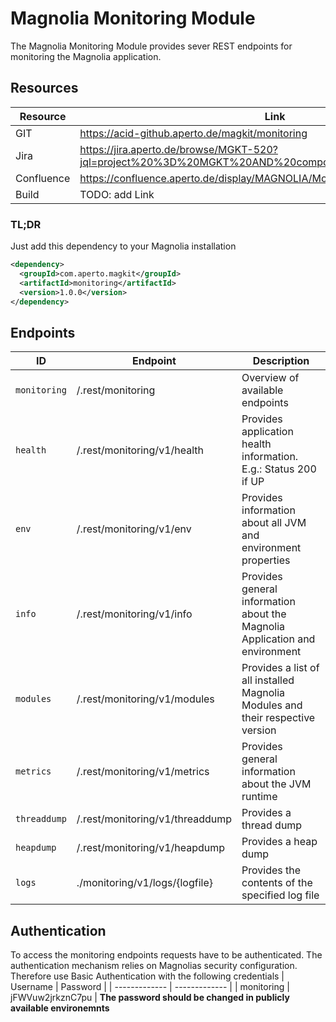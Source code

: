 # Magnolia Monitoring Module
The Magnolia Monitoring Module provides sever REST endpoints for monitoring the Magnolia application.
## Resources
| Resource| Link|
|-|-|
| GIT|https://acid-github.aperto.de/magkit/monitoring|
| Jira      | https://jira.aperto.de/browse/MGKT-520?jql=project%20%3D%20MGKT%20AND%20component%20%3D%20Monitoring|
|Confluence|https://confluence.aperto.de/display/MAGNOLIA/Monitoring+Module|
| Build | TODO: add Link      |

### TL;DR
Just add this dependency to your Magnolia installation
```xml
<dependency>
  <groupId>com.aperto.magkit</groupId>
  <artifactId>monitoring</artifactId>
  <version>1.0.0</version>
</dependency>
```

## Endpoints
|ID|Endpoint|Description|
|--|--|--|
|`monitoring`|/.rest/monitoring|Overview of available endpoints|
|`health`|/.rest/monitoring/v1/health|Provides application health information. E.g.: Status 200 if UP|
|`env`|/.rest/monitoring/v1/env|Provides information about all JVM and environment properties|
|`info`|/.rest/monitoring/v1/info|Provides general information about the Magnolia Application and environment|
|`modules`|/.rest/monitoring/v1/modules|Provides a list of all installed Magnolia Modules and their respective version|
|`metrics`|/.rest/monitoring/v1/metrics|Provides general information about the JVM runtime|
|`threaddump`|/.rest/monitoring/v1/threaddump|Provides a thread dump|
|`heapdump`|/.rest/monitoring/v1/heapdump|Provides a heap dump|
|`logs`|./monitoring/v1/logs/{logfile}|Provides the contents of the specified log file|

## Authentication
To access the monitoring endpoints requests have to be authenticated.
The authentication mechanism relies on Magnolias security configuration. Therefore use Basic Authentication with the following credentials
| Username  | Password |
| ------------- | ------------- |
| monitoring  | jFWVuw2jrkznC7pu  |
**The password should be changed in publicly available environemnts**


